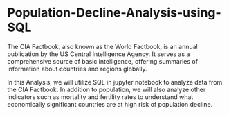 # Population-Decline-Analysis-using-SQL

The CIA Factbook, also known as the World Factbook, is an annual publication by the US Central Intelligence Agency. It serves as a comprehensive source of basic intelligence, offering summaries of information about countries and regions globally.

In this Analysis, we will utilize SQL in jupyter notebook to analyze data from the CIA Factbook. In addition to population, we will also analyze other indicators such as mortality and fertility rates to understand what economically significant countries are at high risk of population decline.
